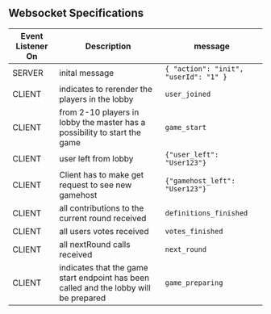 ## Websocket Specifications

| Event Listener On | Description                                                                           | message                               |
|-------------------|---------------------------------------------------------------------------------------|---------------------------------------|
| SERVER            | inital message                                                                        | `{ "action": "init", "userId": "1" }` |
| CLIENT            | indicates to rerender the players in the lobby                                        | `user_joined`                         |
| CLIENT            | from 2-10 players in lobby the master has a possibility to start the game             | `game_start`                          |
| CLIENT            | user left from lobby                                                                  | `{"user_left": "User123"}`            |
| CLIENT            | Client has to make get request to see new gamehost                                    | `{"gamehost_left": "User123"}`        |
| CLIENT            | all contributions to the current round received                                       | `definitions_finished`                |
| CLIENT            | all users votes received                                                              | `votes_finished`                      |
| CLIENT            | all nextRound calls received                                                          | `next_round`                          |
| CLIENT            | indicates that the game start endpoint has been called and the lobby will be prepared | `game_preparing`                      |

